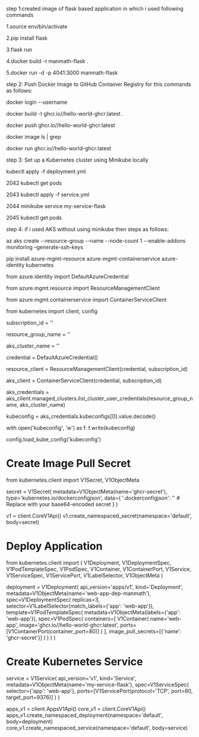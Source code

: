 
step 1:created image of flask based application in which i used following commands



1.source env/bin/activate

2.pip install flask

3.flask run

4.docker build -t manmath-flask .

5.docker run -d -p 4041:3000 manmath-flask



step 2: Push Docker Image to GitHub Container Registry for this commands as follows:

docker login --username <your-github-username>

docker build -t ghcr.io/<your-github-username>/hello-world-ghcr:latest .

docker push ghcr.io/<your-github-username>/hello-world-ghcr:latest

docker image ls | grep <your-github-username>

docker run ghcr.io/<your-github-username>/hello-world-ghcr:latest



step 3: Set up a Kubernetes cluster using Minikube locally


 kubectl apply -f deployment.yml

 2042  kubectl get pods

 2043  kubectl apply -f service.yml

 2044  minikube service my-service-flask

 2045  kubectl get pods


 step 4: if i used AKS without using minikube then steps as follows:


az aks create --resource-group <resource-group-name> --name <aks-cluster-name> --node-count 1 --enable-addons monitoring –generate-ssh-keys


pip install azure-mgmt-resource azure-mgmt-containerservice azure-identity kubernetes

from azure.identity import DefaultAzureCredential

from azure.mgmt.resource import ResourceManagementClient

from azure.mgmt.containerservice import ContainerServiceClient

from kubernetes import client, config

 
subscription_id = '<your-subscription-id>'

resource_group_name = '<resource-group-name>'


aks_cluster_name = '<aks-cluster-name>'
 
credential = DefaultAzureCredential()

resource_client = ResourceManagementClient(credential, subscription_id)

aks_client = ContainerServiceClient(credential, subscription_id)

aks_credentials = aks_client.managed_clusters.list_cluster_user_credentials(resource_group_name, aks_cluster_name)



kubeconfig = aks_credentials.kubeconfigs[0].value.decode()

with open('kubeconfig', 'w') as f:
    f.write(kubeconfig)
 
config.load_kube_config('kubeconfig')
 
# Create Image Pull Secret

from kubernetes.client import V1Secret, V1ObjectMeta
 
secret = V1Secret(
    metadata=V1ObjectMeta(name='ghcr-secret'),
    type='kubernetes.io/dockerconfigjson',
    data={
        '.dockerconfigjson': '<base64-encoded-docker-config>'  # Replace with your base64-encoded secret
    }
)
 
v1 = client.CoreV1Api()
v1.create_namespaced_secret(namespace='default', body=secret)
 
# Deploy Application
from kubernetes.client import (
    V1Deployment, V1DeploymentSpec, V1PodTemplateSpec, V1PodSpec,
    V1Container, V1ContainerPort, V1Service, V1ServiceSpec, V1ServicePort,
    V1LabelSelector, V1ObjectMeta
)
 
deployment = V1Deployment(
    api_version='apps/v1',
    kind='Deployment',
    metadata=V1ObjectMeta(name='web-app-dep-manmath'),
    spec=V1DeploymentSpec(
        replicas=3,
        selector=V1LabelSelector(match_labels={'app': 'web-app'}),
        template=V1PodTemplateSpec(
            metadata=V1ObjectMeta(labels={'app': 'web-app'}),
            spec=V1PodSpec(
                containers=[
                    V1Container(
                        name='web-app',
                        image='ghcr.io/<your-github-username>/hello-world-ghcr:latest',
                        ports=[V1ContainerPort(container_port=80)]
                    )
                ],
                image_pull_secrets=[{'name': 'ghcr-secret'}]
            )
        )
    )
)
 
# Create Kubernetes Service
service = V1Service(
    api_version='v1',
    kind='Service',
    metadata=V1ObjectMeta(name='my-service-flask'),
    spec=V1ServiceSpec(
        selector={'app': 'web-app'},
        ports=[V1ServicePort(protocol='TCP', port=80, target_port=9376)]
    )
)
 
apps_v1 = client.AppsV1Api()
core_v1 = client.CoreV1Api()
apps_v1.create_namespaced_deployment(namespace='default', body=deployment)
core_v1.create_namespaced_service(namespace='default', body=service)
 
